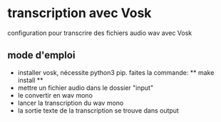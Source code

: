 # transcription avec Vosk

configuration pour transcrire des fichiers audio wav avec Vosk

## mode d'emploi

* installer vosk, nécessite python3 pip. faites la commande: ** make install **
* mettre un fichier audio dans le dossier "input"
* le convertir en wav mono
* lancer la transcription du wav mono
* la sortie texte de la transcription se trouve dans output

